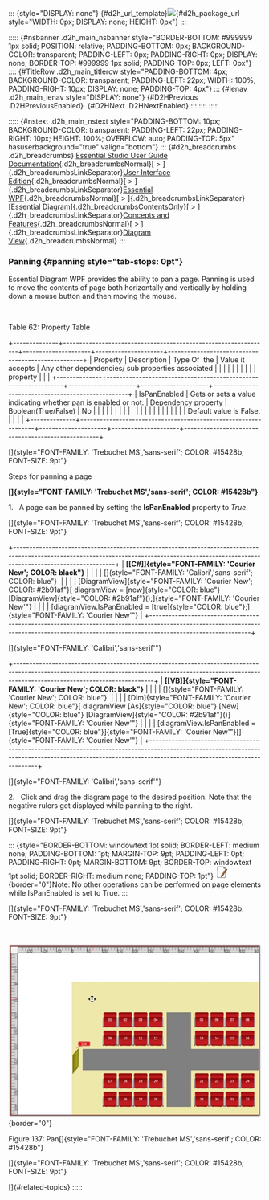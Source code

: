::: {style="DISPLAY: none"}
[](ms-xhelp:///?Id=d2h_url_template){#d2h_url_template}![](!package_url!){#d2h_package_url style="WIDTH: 0px; DISPLAY: none; HEIGHT: 0px"}
:::

::::: {#nsbanner .d2h_main_nsbanner style="BORDER-BOTTOM: #999999 1px solid; POSITION: relative; PADDING-BOTTOM: 0px; BACKGROUND-COLOR: transparent; PADDING-LEFT: 0px; PADDING-RIGHT: 0px; DISPLAY: none; BORDER-TOP: #999999 1px solid; PADDING-TOP: 0px; LEFT: 0px"}
:::: {#TitleRow .d2h_main_titlerow style="PADDING-BOTTOM: 4px; BACKGROUND-COLOR: transparent; PADDING-LEFT: 22px; WIDTH: 100%; PADDING-RIGHT: 10px; DISPLAY: none; PADDING-TOP: 4px"}
::: {#ienav .d2h_main_ienav style="DISPLAY: none"}
[](ms-xhelp:///?Id=aa0cd31d-6131-4397-ab13-096e0cf9678f){#D2HPrevious .D2HPreviousEnabled}  [](ms-xhelp:///?Id=2ca7d658-0ebe-4703-bf54-9ac692fa4e32){#D2HNext .D2HNextEnabled}
:::
::::
:::::

::::: {#nstext .d2h_main_nstext style="PADDING-BOTTOM: 10px; BACKGROUND-COLOR: transparent; PADDING-LEFT: 22px; PADDING-RIGHT: 10px; HEIGHT: 100%; OVERFLOW: auto; PADDING-TOP: 5px" hasuserbackground="true" valign="bottom"}
::: {#d2h_breadcrumbs .d2h_breadcrumbs}
[Essential Studio User Guide Documentation](ms-xhelp:///?Id=12457748-09e3-4d74-a240-8e049cedf030){.d2h_breadcrumbsNormal}[ \> ]{.d2h_breadcrumbsLinkSeparator}[User Interface Edition](ms-xhelp:///?Id=c29296b7-531c-413b-a0ec-488ca1f7f669){.d2h_breadcrumbsNormal}[ \> ]{.d2h_breadcrumbsLinkSeparator}[Essential WPF](ms-xhelp:///?Id=7f4f82c5-151c-4262-94d0-75c4626c77bc){.d2h_breadcrumbsNormal}[ \> ]{.d2h_breadcrumbsLinkSeparator}[Essential Diagram]{.d2h_breadcrumbsContentsOnly}[ \> ]{.d2h_breadcrumbsLinkSeparator}[Concepts and Features](ms-xhelp:///?Id=8625d466-6e21-495a-b811-4ecee754da81){.d2h_breadcrumbsNormal}[ \> ]{.d2h_breadcrumbsLinkSeparator}[Diagram View](ms-xhelp:///?Id=5fbfa644-6dd8-4969-8866-3f1b867be204){.d2h_breadcrumbsNormal}
:::

### Panning {#panning style="tab-stops: 0pt"}

Essential Diagram WPF provides the ability to pan a page. Panning is used to move the contents of page both horizontally and vertically by holding down a mouse button and then moving the mouse.

 

Table 62: Property Table

+--------------+----------------------------------------------------------------+---------------------+---------------------+---------------------------------------------------+
| Property     | Description                                                    | Type Of  the        | Value it accepts    | Any other dependencies/ sub properties associated |
|              |                                                                |                     |                     |                                                   |
|              |                                                                | property            |                     |                                                   |
+--------------+----------------------------------------------------------------+---------------------+---------------------+---------------------------------------------------+
| IsPanEnabled | Gets or sets a value indicating whether pan is enabled or not. | Dependency property | Boolean(True/False) | No                                                |
|              |                                                                |                     |                     |                                                   |
|              |                                                                |                     |                     |                                                   |
|              |                                                                |                     |                     |                                                   |
|              | Default value is False.                                        |                     |                     |                                                   |
+--------------+----------------------------------------------------------------+---------------------+---------------------+---------------------------------------------------+

[]{style="FONT-FAMILY: 'Trebuchet MS','sans-serif'; COLOR: #15428b; FONT-SIZE: 9pt"} 

Steps for panning a page

**[]{style="FONT-FAMILY: 'Trebuchet MS','sans-serif'; COLOR: #15428b"}** 

1.   A page can be panned by setting the **IsPanEnabled** property to *True*.

[]{style="FONT-FAMILY: 'Trebuchet MS','sans-serif'; COLOR: #15428b; FONT-SIZE: 9pt"} 

+-------------------------------------------------------------------------------------------------------------------------------------------------------------------------------------------+
| **[\[C#\]]{style="FONT-FAMILY: 'Courier New'; COLOR: black"}**                                                                                                                            |
|                                                                                                                                                                                           |
| []{style="FONT-FAMILY: 'Calibri','sans-serif'; COLOR: blue"}                                                                                                                              |
|                                                                                                                                                                                           |
| [DiagramView]{style="FONT-FAMILY: 'Courier New'; COLOR: #2b91af"}[ diagramView = [new]{style="COLOR: blue"} [DiagramView]{style="COLOR: #2b91af"}();]{style="FONT-FAMILY: 'Courier New'"} |
|                                                                                                                                                                                           |
| [diagramView.IsPanEnabled = [true]{style="COLOR: blue"};]{style="FONT-FAMILY: 'Courier New'"}                                                                                             |
+-------------------------------------------------------------------------------------------------------------------------------------------------------------------------------------------+

[]{style="FONT-FAMILY: 'Calibri','sans-serif'"} 

+-------------------------------------------------------------------------------------------------------------------------------------------------------------------------------------------------------+
| **[\[VB\]]{style="FONT-FAMILY: 'Courier New'; COLOR: black"}**                                                                                                                                        |
|                                                                                                                                                                                                       |
| []{style="FONT-FAMILY: 'Courier New'; COLOR: blue"}                                                                                                                                                   |
|                                                                                                                                                                                                       |
| [Dim]{style="FONT-FAMILY: 'Courier New'; COLOR: blue"}[ diagramView [As]{style="COLOR: blue"} [New]{style="COLOR: blue"} [DiagramView]{style="COLOR: #2b91af"}()]{style="FONT-FAMILY: 'Courier New'"} |
|                                                                                                                                                                                                       |
| [diagramView.IsPanEnabled = [True]{style="COLOR: blue"}]{style="FONT-FAMILY: 'Courier New'"}[]{style="FONT-FAMILY: 'Courier New'"}                                                                    |
+-------------------------------------------------------------------------------------------------------------------------------------------------------------------------------------------------------+

[]{style="FONT-FAMILY: 'Calibri','sans-serif'"} 

2.   Click and drag the diagram page to the desired position. Note that the negative rulers get displayed while panning to the right.       

[]{style="FONT-FAMILY: 'Trebuchet MS','sans-serif'; COLOR: #15428b; FONT-SIZE: 9pt"} 

::: {style="BORDER-BOTTOM: windowtext 1pt solid; BORDER-LEFT: medium none; PADDING-BOTTOM: 1pt; MARGIN-TOP: 9pt; PADDING-LEFT: 0pt; PADDING-RIGHT: 0pt; MARGIN-BOTTOM: 9pt; BORDER-TOP: windowtext 1pt solid; BORDER-RIGHT: medium none; PADDING-TOP: 1pt"}
![](ImagesExt/image82_8.jpg){border="0"}Note: No other operations can be performed on page elements while IsPanEnabled is set to True.
:::

[]{style="FONT-FAMILY: 'Trebuchet MS','sans-serif'; COLOR: #15428b; FONT-SIZE: 9pt"} 

 

![](ImagesExt/image82_142.jpg){border="0"}

Figure 137: Pan[]{style="FONT-FAMILY: 'Trebuchet MS','sans-serif'; COLOR: #15428b"}

[]{style="FONT-FAMILY: 'Trebuchet MS','sans-serif'; COLOR: #15428b; FONT-SIZE: 9pt"} 

[]{#related-topics}
:::::
